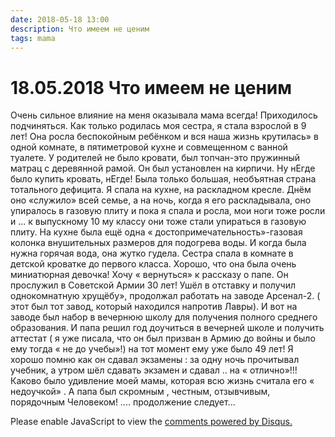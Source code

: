 ```yaml
---
date: 2018-05-18 13:00
description: Что имеем не ценим
tags: mama
---
```

# 18.05.2018 Что имеем не ценим

Очень сильное влияние на меня оказывала мама всегда! Приходилось подчиняться. Как только родилась моя сестра, я стала взрослой в 9 лет! Она росла беспокойным ребёнком и вся наша жизнь крутилась» в одной комнате, в пятиметровой кухне и совмещенном с ванной туалете. У родителей не было кровати, был топчан-это пружинный матрац с  деревянной рамой. Он был установлен на кирпичи. Ну нЕгде было купить кровать, нЕгде! Была только большая, необъятная страна тотального дефицита. Я спала на кухне, на раскладном кресле. Днём оно «служило» всей семье, а на ночь, когда я его раскладывала, оно упиралось в газовую плиту и пока я спала и росла, мои ноги тоже росли и ... к выпускному 10 му классу они тоже стали упираться в газовую плиту. На кухне была ещё одна « достопримечательность»-газовая колонка внушительных размеров для подогрева воды. И когда была нужна горячая вода, она жутко гудела. Сестра спала в комнате в детской кроватке до первого класса. Хорошо, что она была очень миниатюрная девочка!                                                                Хочу « вернуться» к рассказу о папе. Он прослужил в Советской Армии 30 лет! Ушёл в отставку и получил однокомнатную хрущёбу», продолжал работать на заводе Арсенал-2. ( этот был тот завод, который находился напротив Лавры). И вот на заводе  был набор в вечернюю школу для получения полного среднего образования. И папа решил год доучиться в вечерней школе и получить аттестат  ( я уже писала, что он был призван в Армию до войны и было ему тогда « не до учебы»!) на тот момент ему уже было  49 лет! Я хорошо помню как он сдавал экзамены : за одну ночь прочитывал учебник, а утром шёл сдавать экзамен и сдавал .. на « отлично»!!!   Каково было удивление моей мамы, которая всю жизнь считала его « недоучкой»  .  А папа был  скромным , честным, отзывчивым, порядочным  Человеком!             .... продолжение следует...

<div id="disqus_thread"></div>
<script>
    /**
    *  RECOMMENDED CONFIGURATION VARIABLES: EDIT AND UNCOMMENT THE SECTION BELOW TO INSERT DYNAMIC VALUES FROM YOUR PLATFORM OR CMS.
    *  LEARN WHY DEFINING THESE VARIABLES IS IMPORTANT: https://disqus.com/admin/universalcode/#configuration-variables    */
    /*
    var disqus_config = function () {
    this.page.url = PAGE_URL;  // Replace PAGE_URL with your page's canonical URL variable
    this.page.identifier = PAGE_IDENTIFIER; // Replace PAGE_IDENTIFIER with your page's unique identifier variable
    };
    */
    (function() { // DON'T EDIT BELOW THIS LINE
    var d = document, s = d.createElement('script');
    s.src = 'https://irina-blog-1.disqus.com/embed.js';
    s.setAttribute('data-timestamp', +new Date());
    (d.head || d.body).appendChild(s);
    })();
</script>
<noscript>Please enable JavaScript to view the <a href="https://disqus.com/?ref_noscript">comments powered by Disqus.</a></noscript>
